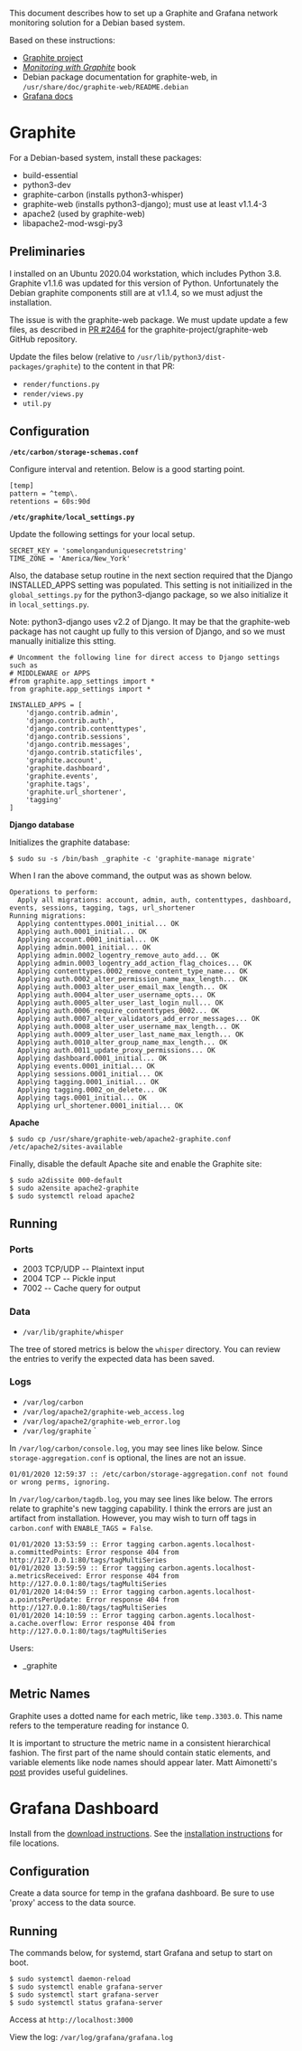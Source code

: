 This document describes how to set up a Graphite and Grafana network monitoring solution for a Debian based system.

Based on these instructions:

* [Graphite project](http://graphite.readthedocs.io/en/latest/index.html)
* [*Monitoring with Graphite*](http://shop.oreilly.com/product/0636920035794.do) book
* Debian package documentation for graphite-web, in `/usr/share/doc/graphite-web/README.debian`
* [Grafana docs](http://shop.oreilly.com/product/0636920035794.do)


Graphite
========

For a Debian-based system, install these packages:

* build-essential
* python3-dev
* graphite-carbon (installs python3-whisper)
* graphite-web (installs python3-django); must use at least v1.1.4-3
* apache2 (used by graphite-web)
* libapache2-mod-wsgi-py3

Preliminaries
-------------
I installed on an Ubuntu 2020.04 workstation, which includes Python 3.8. Graphite v1.1.6 was updated for this version of Python. Unfortunately the Debian graphite components still are at v1.1.4, so we must adjust the installation.

The issue is with the graphite-web package. We must update update a few files, as described in [PR #2464](https://github.com/graphite-project/graphite-web/pull/2464/files) for the graphite-project/graphite-web GitHub repository.

Update the files below (relative to `/usr/lib/python3/dist-packages/graphite`) to the content in that PR:

* `render/functions.py`
* `render/views.py`
* `util.py`


Configuration
-------------

**`/etc/carbon/storage-schemas.conf`**

Configure interval and retention. Below is a good starting point.

```
[temp]
pattern = ^temp\.
retentions = 60s:90d
```

**`/etc/graphite/local_settings.py`**

Update the following settings for your local setup.

```
SECRET_KEY = 'somelonganduniquesecretstring'
TIME_ZONE = 'America/New_York'
```

Also, the database setup routine in the next section required that the Django INSTALLED_APPS setting was populated. This setting is not initiailized in the `global_settings.py` for the python3-django package, so we also initialize it in `local_settings.py`.

Note: python3-django uses v2.2 of Django. It may be that the graphite-web package has not caught up fully to this version of Django, and so we must manually initialize this stting.
```
# Uncomment the following line for direct access to Django settings such as
# MIDDLEWARE or APPS
#from graphite.app_settings import *
from graphite.app_settings import *

INSTALLED_APPS = [
    'django.contrib.admin',
    'django.contrib.auth',
    'django.contrib.contenttypes',
    'django.contrib.sessions',
    'django.contrib.messages',
    'django.contrib.staticfiles',
    'graphite.account',
    'graphite.dashboard',
    'graphite.events',
    'graphite.tags',
    'graphite.url_shortener',
    'tagging'
]
```

**Django database**

Initializes the graphite database:

```
$ sudo su -s /bin/bash _graphite -c 'graphite-manage migrate'
```

When I ran the above command, the output was as shown below.
```
Operations to perform:
  Apply all migrations: account, admin, auth, contenttypes, dashboard, events, sessions, tagging, tags, url_shortener
Running migrations:
  Applying contenttypes.0001_initial... OK
  Applying auth.0001_initial... OK
  Applying account.0001_initial... OK
  Applying admin.0001_initial... OK
  Applying admin.0002_logentry_remove_auto_add... OK
  Applying admin.0003_logentry_add_action_flag_choices... OK
  Applying contenttypes.0002_remove_content_type_name... OK
  Applying auth.0002_alter_permission_name_max_length... OK
  Applying auth.0003_alter_user_email_max_length... OK
  Applying auth.0004_alter_user_username_opts... OK
  Applying auth.0005_alter_user_last_login_null... OK
  Applying auth.0006_require_contenttypes_0002... OK
  Applying auth.0007_alter_validators_add_error_messages... OK
  Applying auth.0008_alter_user_username_max_length... OK
  Applying auth.0009_alter_user_last_name_max_length... OK
  Applying auth.0010_alter_group_name_max_length... OK
  Applying auth.0011_update_proxy_permissions... OK
  Applying dashboard.0001_initial... OK
  Applying events.0001_initial... OK
  Applying sessions.0001_initial... OK
  Applying tagging.0001_initial... OK
  Applying tagging.0002_on_delete... OK
  Applying tags.0001_initial... OK
  Applying url_shortener.0001_initial... OK
```

**Apache**

```
$ sudo cp /usr/share/graphite-web/apache2-graphite.conf /etc/apache2/sites-available

```

Finally, disable the default Apache site and enable the Graphite site:
```
$ sudo a2dissite 000-default
$ sudo a2ensite apache2-graphite
$ sudo systemctl reload apache2
```

Running
-------

### Ports

* 2003 TCP/UDP -- Plaintext input
* 2004 TCP -- Pickle input
* 7002 -- Cache query for output

### Data

* `/var/lib/graphite/whisper`

The tree of stored metrics is below the `whisper` directory. You can review the entries to verify the expected data has been saved.

### Logs

* `/var/log/carbon`
* `/var/log/apache2/graphite-web_access.log`
* `/var/log/apache2/graphite-web_error.log`
* `/var/log/graphite`
`

In `/var/log/carbon/console.log`, you may see lines like below. Since `storage-aggregation.conf` is optional, the lines are not an issue.

```
01/01/2020 12:59:37 :: /etc/carbon/storage-aggregation.conf not found or wrong perms, ignoring.
```

In `/var/log/carbon/tagdb.log`, you may see lines like below. The errors relate to graphite's new tagging capability. I think the errors are just an artifact from installation. However, you may wish to turn off tags in `carbon.conf` with `ENABLE_TAGS = False`.

```
01/01/2020 13:53:59 :: Error tagging carbon.agents.localhost-a.committedPoints: Error response 404 from http://127.0.0.1:80/tags/tagMultiSeries
01/01/2020 13:59:59 :: Error tagging carbon.agents.localhost-a.metricsReceived: Error response 404 from http://127.0.0.1:80/tags/tagMultiSeries
01/01/2020 14:04:59 :: Error tagging carbon.agents.localhost-a.pointsPerUpdate: Error response 404 from http://127.0.0.1:80/tags/tagMultiSeries
01/01/2020 14:10:59 :: Error tagging carbon.agents.localhost-a.cache.overflow: Error response 404 from http://127.0.0.1:80/tags/tagMultiSeries
```


Users:

* _graphite

Metric Names
------------

Graphite uses a dotted name for each metric, like `temp.3303.0`. This name refers to the temperature reading for instance 0. 

It is important to structure the metric name in a consistent hierarchical fashion. The first part of the name should contain static elements, and variable elements like node names should appear later. Matt Aimonetti's [post](https://matt.aimonetti.net/posts/2013/06/26/practical-guide-to-graphite-monitoring/)
provides useful guidelines.


Grafana Dashboard
=================

Install from the [download instructions](https://grafana.com/grafana/download). See the [installation instructions](http://docs.grafana.org/installation/debian/) for file locations.

Configuration
-------------

Create a data source for temp in the grafana dashboard. Be sure to use 'proxy' access to the data source.

Running
-------

The commands below, for systemd, start Grafana and setup to start on boot.

```
$ sudo systemctl daemon-reload
$ sudo systemctl enable grafana-server
$ sudo systemctl start grafana-server
$ sudo systemctl status grafana-server
```

Access at `http://localhost:3000`

View the log: `/var/log/grafana/grafana.log`
